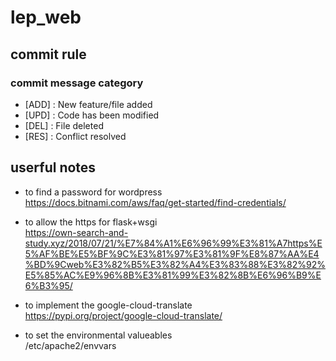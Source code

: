 # lep_web


## commit rule
### commit message category
- [ADD] : New feature/file added
- [UPD] : Code has been modified
- [DEL] : File deleted
- [RES] : Conflict resolved


## userful notes

- to find a password for wordpress   
https://docs.bitnami.com/aws/faq/get-started/find-credentials/

 - to allow the https for flask+wsgi  
https://own-search-and-study.xyz/2018/07/21/%E7%84%A1%E6%96%99%E3%81%A7https%E5%AF%BE%E5%BF%9C%E3%81%97%E3%81%9F%E8%87%AA%E4%BD%9Cweb%E3%82%B5%E3%82%A4%E3%83%88%E3%82%92%E5%85%AC%E9%96%8B%E3%81%99%E3%82%8B%E6%96%B9%E6%B3%95/

- to implement the google-cloud-translate  
https://pypi.org/project/google-cloud-translate/

- to set the environmental valueables  
/etc/apache2/envvars
